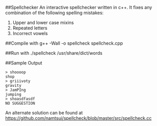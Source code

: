 ##Spellchecker
An interactive spellchecker written in c++.  It fixes any combination of the following spelling mistakes:

1. Upper and lower case mixins
2. Repeated letters
3. Incorrect vowels

##Compile with
g++ -Wall -o spellcheck spellcheck.cpp

##Run with
./spellcheck /usr/share/dict/words

##Sample Output

```
> shoooop
shop
> griiivoty
gravity
> JamPIng
jumping
> shoasdfasdf
NO SUGGESTION
```

An alternate solution can be found at https://github.com/namtsui/spellcheck/blob/master/src/spellcheck.cc

